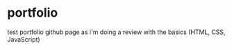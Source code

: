 # portfolio
test portfolio github page as i'm doing a review with the basics (HTML, CSS, JavaScript)
